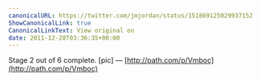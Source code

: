```yaml
---
canonicalURL: https://twitter.com/jmjordan/status/151869125029937152
ShowCanonicalLink: true
CanonicalLinkText: View original on
date: 2011-12-28T03:36:35+00:00
---
```

Stage 2 out of 6 complete. [pic] — [http://path.com/p/Vmboc](http://path.com/p/Vmboc)